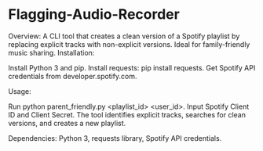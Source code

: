 # Flagging-Audio-Recorder
Overview: A CLI tool that creates a clean version of a Spotify playlist by replacing explicit tracks with non-explicit versions. Ideal for family-friendly music sharing.
Installation:

Install Python 3 and pip.
Install requests: pip install requests.
Get Spotify API credentials from developer.spotify.com.

Usage:

Run python parent_friendly.py <playlist_id> <user_id>.
Input Spotify Client ID and Client Secret.
The tool identifies explicit tracks, searches for clean versions, and creates a new playlist.

Dependencies: Python 3, requests library, Spotify API credentials.
